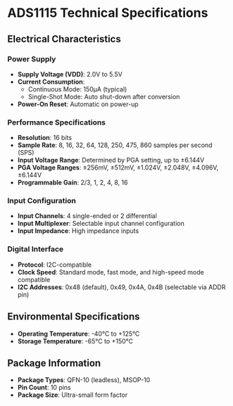 # ADS1115 Technical Specifications

## Electrical Characteristics

### Power Supply
- **Supply Voltage (VDD)**: 2.0V to 5.5V
- **Current Consumption**:
  - Continuous Mode: 150µA (typical)
  - Single-Shot Mode: Auto shut-down after conversion
- **Power-On Reset**: Automatic on power-up

### Performance Specifications
- **Resolution**: 16 bits
- **Sample Rate**: 8, 16, 32, 64, 128, 250, 475, 860 samples per second (SPS)
- **Input Voltage Range**: Determined by PGA setting, up to ±6.144V
- **PGA Voltage Ranges**: ±256mV, ±512mV, ±1.024V, ±2.048V, ±4.096V, ±6.144V
- **Programmable Gain**: 2/3, 1, 2, 4, 8, 16

### Input Configuration
- **Input Channels**: 4 single-ended or 2 differential
- **Input Multiplexer**: Selectable input channel configuration
- **Input Impedance**: High impedance inputs

### Digital Interface
- **Protocol**: I2C-compatible
- **Clock Speed**: Standard mode, fast mode, and high-speed mode compatible
- **I2C Addresses**: 0x48 (default), 0x49, 0x4A, 0x4B (selectable via ADDR pin)

## Environmental Specifications
- **Operating Temperature**: -40°C to +125°C
- **Storage Temperature**: -65°C to +150°C

## Package Information
- **Package Types**: QFN-10 (leadless), MSOP-10
- **Pin Count**: 10 pins
- **Package Size**: Ultra-small form factor